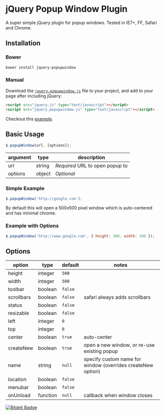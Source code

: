 # jQuery Popup Window Plugin

A super simple jQuery plugin for popup windows. Tested in IE7+, FF, Safari and
Chrome.

## Installation

### Bower

```bash
bower install jquery-popupwindow
```

### Manual

Download the [`jquery.popupwindow.js`][script] file to your project, and add to
your page after including jQuery:

```html
<script src="jquery.js" type="text/javascript"></script>
<script src="jquery.popupwindow.js" type="text/javascript"></script>
```

Checkout this [example].

## Basic Usage

```javascript
$.popupWindow(url, [options]);
```

| argument | type   | description                     |
|----------|--------|---------------------------------|
| url      | string | *Required* URL to open popup to |
| options  | object | *Optional*                      |

### Simple Example

```javascript
$.popupWindow('http://google.com');
```

By default this will open a 500x500 pixel window which is auto-centered and has
minimal chrome.

### Example with Options

```javascript
$.popupWindow('http://www.google.com', { height: 300, width: 200 });
```

## Options

| option     | type     | default | notes |
|------------|----------|---------|-------|
| height     | integer  | `500`   |       |
| width      | integer  | `500`   |       |
| toolbar    | boolean  | `false` |       |
| scrollbars | boolean  | `false` | safari always adds scrollbars |
| status     | boolean  | `false` |       |
| resizable  | boolean  | `false` |       |
| left       | integer  | `0`     |       |
| top        | integer  | `0`     |       |
| center     | boolean  | `true`  | auto-center |
| createNew  | boolean  | `true`  | open a new window, or re-use existing popup |
| name       | string   | `null`  | specify custom name for window (overrides createNew option) |
| location   | boolean  | `false` |       |
| menubar    | boolean  | `false` |       |
| onUnload   | function | `null`  | callback when window closes |


[![Bitdeli Badge](https://d2weczhvl823v0.cloudfront.net/mkdynamic/jquery-popupwindow/trend.png)](https://bitdeli.com/free "Bitdeli Badge")

[script]: https://github.com/mkdynamic/jquery-popupwindow/raw/master/jquery.popupwindow.js
[example]: https://github.com/mkdynamic/jquery-popupwindow/blob/master/example.html
